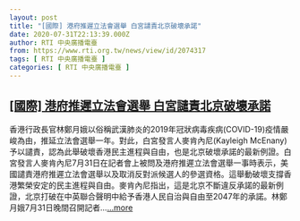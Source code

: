 ```yaml
---
layout: post
title: "[國際] 港府推遲立法會選舉 白宮譴責北京破壞承諾"
date: 2020-07-31T22:13:39.000Z
author: RTI 中央廣播電臺
from: https://www.rti.org.tw/news/view/id/2074317
tags: [ RTI 中央廣播電臺 ]
categories: [ RTI 中央廣播電臺 ]
---
```

<!--1596233619000-->
[[國際] 港府推遲立法會選舉 白宮譴責北京破壞承諾](https://www.rti.org.tw/news/view/id/2074317)
------

<div>
香港行政長官林鄭月娥以俗稱武漢肺炎的2019年冠狀病毒疾病(COVID-19)疫情嚴峻為由，推延立法會選舉一年。對此，白宮發言人麥肯內尼(Kayleigh McEnany)予以譴責，認為此舉破壞香港民主進程與自由，也是北京破壞承諾的最新例證。白宮發言人麥肯內尼7月31日在記者會上被問及港府推遲立法會選舉一事時表示，美國譴責港府推遲立法會選舉以及取消反對派候選人的參選資格。這舉動破壞支撐香港繁榮安定的民主進程與自由。麥肯內尼指出，這是北京不斷違反承諾的最新例證，北京打破在中英聯合聲明中給予香港人民自治與自由至2047年的承諾。林鄭月娥7月31日晚間召開記者...<a target="_blank" href="https://www.rti.org.tw/news/view/id/2074317">...more</a>
</div>
